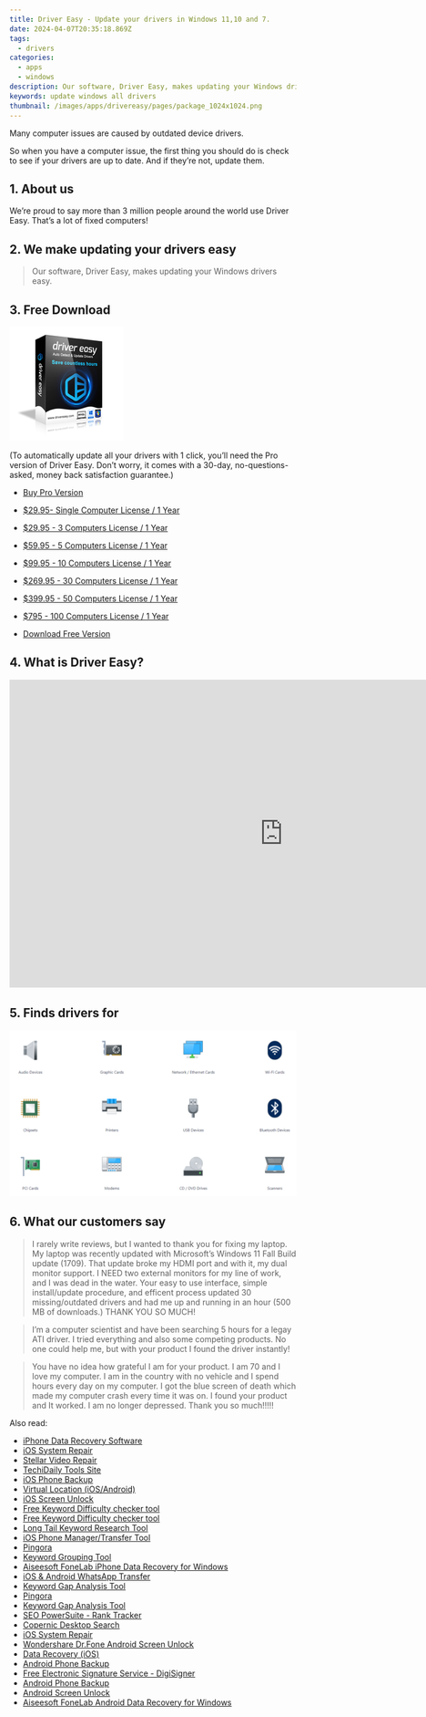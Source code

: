 ```yaml
---
title: Driver Easy - Update your drivers in Windows 11,10 and 7.
date: 2024-04-07T20:35:18.869Z
tags: 
  - drivers
categories: 
  - apps
  - windows
description: Our software, Driver Easy, makes updating your Windows drivers easy.
keywords: update windows all drivers
thumbnail: /images/apps/drivereasy/pages/package_1024x1024.png
---
```


Many computer issues are caused by outdated device drivers.

So when you have a computer issue, the first thing you should do is check to see if your drivers are up to date. And if they’re not, update them.

## 1. About us

We’re proud to say more than 3 million people around the world use Driver Easy. That’s a lot of fixed computers!

## 2. We make updating your drivers easy

> Our software, Driver Easy, makes updating your Windows drivers easy.

## 3. Free Download

![logo](/images/apps/drivereasy/pages/package_1024x1024.png)

 (To automatically update all your drivers with 1 click, you’ll need the Pro version of Driver Easy. Don’t worry, it comes with a 30-day, no-questions-asked, money back satisfaction guarantee.)

- [Buy Pro Version](https://store.drivereasy.com/order/cart.php?PRODS=4731822&QTY=1&AFFILIATE=108875)
- [$29.95- Single Computer License / 1 Year](https://store.drivereasy.com/order/cart.php?PRODS=4731822&QTY=1&AFFILIATE=108875&CART=1)
- [$29.95 - 3 Computers License / 1 Year](https://store.drivereasy.com/order/cart.php?PRODS=13080740&QTY=1&AFFILIATE=108875&CART=1)

- [$59.95 - 5 Computers License / 1 Year](https://store.drivereasy.com/order/checkout.php?PRODS=13081918&QTY=1&AFFILIATE=108875&CART=1)
- [$99.95 - 10 Computers License / 1 Year](https://store.drivereasy.com/order/checkout.php?PRODS=13083696&QTY=1&AFFILIATE=108875&CART=1)
- [$269.95 - 30 Computers License / 1 Year](https://store.drivereasy.com/order/checkout.php?PRODS=13085348&QTY=1&AFFILIATE=108875&CART=1)
- [$399.95 - 50 Computers License / 1 Year](https://store.drivereasy.com/order/checkout.php?PRODS=13084247&QTY=1&AFFILIATE=108875&CART=1)
- [$795 - 100 Computers License / 1 Year](https://store.drivereasy.com/order/checkout.php?PRODS=13085256&QTY=1&AFFILIATE=108875&CART=1)

- [Download Free Version](https://www.drivereasy.com/goto/affdownload.php?affid=108875)

## 4. What is Driver Easy?

<iframe width="960" height="540" src="https://www.youtube.com/embed/dfWtEUNauSM" title="What is Driver Easy?" frameborder="0" allow="accelerometer; autoplay; clipboard-write; encrypted-media; gyroscope; picture-in-picture; web-share" allowfullscreen></iframe>

## 5. Finds drivers for

![Finds drivers for](/images/apps/drivereasy/pages/1.png)

## 6. What our customers say

> I rarely write reviews, but I wanted to thank you for fixing my laptop. My laptop was recently updated with Microsoft’s Windows 11 Fall Build update (1709). That update broke my HDMI port and with it, my dual monitor support. I NEED two external monitors for my line of work, and I was dead in the water. Your easy to use interface, simple install/update procedure, and efficent process updated 30 missing/outdated drivers and had me up and running in an hour (500 MB of downloads.) THANK YOU SO MUCH!

> I’m a computer scientist and have been searching 5 hours for a legay ATI driver. I tried everything and also some competing products. No one could help me, but with your product I found the driver instantly!

> You have no idea how grateful I am for your product. I am 70 and I love my computer. I am in the country with no vehicle and I spend hours every day on my computer. I got the blue screen of death which made my computer crash every time it was on. I found your product and It worked. I am no longer depressed. Thank you so much!!!!!

<span class="atpl-alsoreadstyle">Also read:</span>
<div><ul>
<li><a href="https://tools.techidaily.com/stellardata-recovery/data-recovery-ios/" ><u>iPhone Data Recovery Software</u></a></li>
<li><a href="https://tools.techidaily.com/ios-system-repair/" ><u>iOS System Repair</u></a></li>
<li><a href="https://tools.techidaily.com/stellar-video-repair/" ><u>Stellar Video Repair</u></a></li>
<li><a href="https://tools.techidaily.com/hello-world/" ><u>TechiDaily Tools Site</u></a></li>
<li><a href="https://tools.techidaily.com/wondershare/drfone/iphone-backup-and-restore/" ><u>iOS Phone Backup</u></a></li>
<li><a href="https://tools.techidaily.com/virtual-location-changer/" ><u>Virtual Location (iOS/Android)</u></a></li>
<li><a href="https://tools.techidaily.com/iphone-unlock/" ><u>iOS Screen Unlock </u></a></li>
<li><a href="https://tools.techidaily.com/keyword-difficulty-tool/" ><u>Free Keyword Difficulty checker tool</u></a></li>
<li><a href="https://tools.techidaily.com/link-assistant/keyword-research/keyword-difficulty-tool/" ><u>Free Keyword Difficulty checker tool</u></a></li>
<li><a href="https://tools.techidaily.com/link-assistant/keyword-research/long-tail-keyword-research-tool/" ><u>Long Tail Keyword Research Tool</u></a></li>
<li><a href="https://tools.techidaily.com/wondershare/drfone/iphone-transfer/" ><u>iOS Phone Manager/Transfer Tool</u></a></li>
<li><a href="https://tools.techidaily.com/cloudflare-pingora/" ><u>Pingora</u></a></li>
<li><a href="https://tools.techidaily.com/keyword-grouper/" ><u>Keyword Grouping Tool</u></a></li>
<li><a href="https://tools.techidaily.com/aiseesoft-iphone-data-recovery-for-win/" ><u>Aiseesoft FoneLab iPhone Data Recovery for Windows</u></a></li>
<li><a href="https://tools.techidaily.com/wondershare/drfone/whatsapp-transfer/" ><u>iOS & Android WhatsApp Transfer </u></a></li>
<li><a href="https://tools.techidaily.com/link-assistant/keyword-research/keyword-gap/" ><u>Keyword Gap Analysis Tool</u></a></li>
<li><a href="https://tools.techidaily.com/github/cloudflare-pingora/" ><u>Pingora</u></a></li>
<li><a href="https://tools.techidaily.com/keyword-gap/" ><u>Keyword Gap Analysis Tool</u></a></li>
<li><a href="https://tools.techidaily.com/link-assistant-rank-tracker/" ><u>SEO PowerSuite - Rank Tracker</u></a></li>
<li><a href="https://tools.techidaily.com/copernic-desktop-search/" ><u>Copernic Desktop Search</u></a></li>
<li><a href="https://tools.techidaily.com/wondershare/drfone/ios-system-repair/" ><u>iOS System Repair</u></a></li>
<li><a href="https://tools.techidaily.com/wondershare-dr-fone-unlock-android-screen/" ><u>Wondershare Dr.Fone Android Screen Unlock</u></a></li>
<li><a href="https://tools.techidaily.com/wondershare/drfone/data-recovery-iphone/" ><u>Data Recovery (iOS)</u></a></li>
<li><a href="https://tools.techidaily.com/android-backup-and-restore/" ><u>Android Phone Backup</u></a></li>
<li><a href="https://tools.techidaily.com/digisigner/" ><u>Free Electronic Signature Service - DigiSigner</u></a></li>
<li><a href="https://tools.techidaily.com/wondershare/drfone/android-backup-and-restore/" ><u>Android Phone Backup</u></a></li>
<li><a href="https://tools.techidaily.com/wondershare/drfone/unlock-android-screen/" ><u>Android Screen Unlock</u></a></li>
<li><a href="https://tools.techidaily.com/aiseesoft-android-data-recovery-for-win/" ><u>Aiseesoft FoneLab Android Data Recovery for Windows</u></a></li>
</ul></div>
